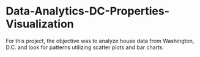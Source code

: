 # Data-Analytics-DC-Properties-Visualization
For this project, the objective was to analyze house data from Washington, D.C. and look for patterns utilizing scatter plots and bar charts.

